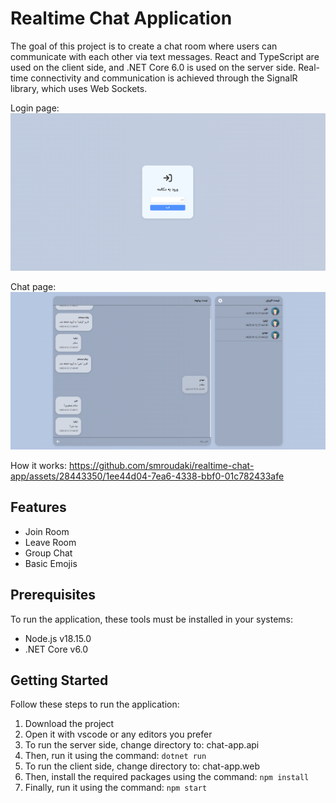 # Realtime Chat Application

The goal of this project is to create a chat room where users can communicate with each other via text messages. React and TypeScript are used on the client side, and .NET Core 6.0 is used on the server side. Real-time connectivity and communication is achieved through the SignalR library, which uses Web Sockets.

Login page:
![Login Page](https://github.com/smroudaki/realtime-chat-app/blob/main/chat-app.web/src/assets/images/login-page.png)

Chat page:
![Chat Page](https://github.com/smroudaki/realtime-chat-app/blob/main/chat-app.web/src/assets/images/chat-page.png)

How it works:
https://github.com/smroudaki/realtime-chat-app/assets/28443350/1ee44d04-7ea6-4338-bbf0-01c782433afe

## Features
- Join Room
- Leave Room
- Group Chat
- Basic Emojis

## Prerequisites
To run the application, these tools must be installed in your systems:
- Node.js v18.15.0
- .NET Core v6.0

## Getting Started
Follow these steps to run the application:
1. Download the project
2. Open it with vscode or any editors you prefer
3. To run the server side, change directory to: chat-app.api
4. Then, run it using the command: `dotnet run`
5. To run the client side, change directory to: chat-app.web
6. Then, install the required packages using the command: `npm install`
7. Finally, run it using the command: `npm start`
